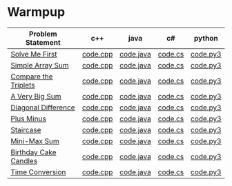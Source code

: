 # Warmpup

|Problem Statement| c++ | java | c# | python |
|---|---|---|---|---|
|[Solve Me First](https://github.com/Lintik/hackerrank/blob/master/CORE%20CS/Algorithms/Warmup/Solve%20Me%20First/solve-me-first-English.pdf)|[code.cpp](https://github.com/Lintik/hackerrank/blob/master/CORE%20CS/Algorithms/Warmup/Solve%20Me%20First/code.cpp)|[code.java](https://github.com/Lintik/hackerrank/blob/master/CORE%20CS/Algorithms/Warmup/Solve%20Me%20First/code.java)|[code.cs](https://github.com/Lintik/hackerrank/blob/master/CORE%20CS/Algorithms/Warmup/Solve%20Me%20First/code.cs)|[code.py3](https://github.com/Lintik/hackerrank/blob/master/CORE%20CS/Algorithms/Warmup/Solve%20Me%20First/code.py3)| 
|[Simple Array Sum](https://github.com/Lintik/hackerrank/blob/master/CORE%20CS/Algorithms/Warmup/Simple%20Array%20Sum/simple-array-sum-English.pdf)|[code.cpp](https://github.com/Lintik/hackerrank/blob/master/CORE%20CS/Algorithms/Warmup/Simple%20Array%20Sum/code.cpp)|[code.java](https://github.com/Lintik/hackerrank/blob/master/CORE%20CS/Algorithms/Warmup/Simple%20Array%20Sum/code.java)|[code.cs](https://github.com/Lintik/hackerrank/blob/master/CORE%20CS/Algorithms/Warmup/Simple%20Array%20Sum/code.cs)|[code.py3](https://github.com/Lintik/hackerrank/blob/master/CORE%20CS/Algorithms/Warmup/Simple%20Array%20Sum/code.py3)|
|[Compare the Triplets](https://github.com/Lintik/hackerrank/blob/master/CORE%20CS/Algorithms/Warmup/Compare%20the%20Triplets/compare-the-triplets-English.pdf)|[code.cpp](https://github.com/Lintik/hackerrank/blob/master/CORE%20CS/Algorithms/Warmup/Compare%20the%20Triplets/code.cpp)|[code.java](https://github.com/Lintik/hackerrank/blob/master/CORE%20CS/Algorithms/Warmup/Compare%20the%20Triplets/code.java)|[code.cs](https://github.com/Lintik/hackerrank/blob/master/CORE%20CS/Algorithms/Warmup/Compare%20the%20Triplets/code.cs)|[code.py3](https://github.com/Lintik/hackerrank/blob/master/CORE%20CS/Algorithms/Warmup/Compare%20the%20Triplets/code.py3)|
|[A Very Big Sum](https://github.com/Lintik/hackerrank/blob/master/CORE%20CS/Algorithms/Warmup/A%20Very%20Big%20Sum/a-very-big-sum-English.pdf)|[code.cpp](https://github.com/Lintik/hackerrank/blob/master/CORE%20CS/Algorithms/Warmup/A%20Very%20Big%20Sum/code.cpp)|[code.java](https://github.com/Lintik/hackerrank/blob/master/CORE%20CS/Algorithms/Warmup/A%20Very%20Big%20Sum/code.java)|[code.cs](https://github.com/Lintik/hackerrank/blob/master/CORE%20CS/Algorithms/Warmup/A%20Very%20Big%20Sum/code.cs)|[code.py3](https://github.com/Lintik/hackerrank/blob/master/CORE%20CS/Algorithms/Warmup/A%20Very%20Big%20Sum/code.py3)|
|[Diagonal Difference](https://github.com/Lintik/hackerrank/blob/master/CORE%20CS/Algorithms/Warmup/Diagonal%20Difference/diagonal-difference-English.pdf)|[code.cpp](https://github.com/Lintik/hackerrank/blob/master/CORE%20CS/Algorithms/Warmup/Diagonal%20Difference/code.cpp)|[code.java](https://github.com/Lintik/hackerrank/blob/master/CORE%20CS/Algorithms/Warmup/Diagonal%20Difference/code.java)|[code.cs](https://github.com/Lintik/hackerrank/blob/master/CORE%20CS/Algorithms/Warmup/Diagonal%20Difference/code.cs)|[code.py3](https://github.com/Lintik/hackerrank/blob/master/CORE%20CS/Algorithms/Warmup/Diagonal%20Difference/code.cs)|
|[Plus Minus](https://github.com/Lintik/hackerrank/blob/master/CORE%20CS/Algorithms/Warmup/Plus%20Minus/plus-minus-English.pdf)|[code.cpp](https://github.com/Lintik/hackerrank/blob/master/CORE%20CS/Algorithms/Warmup/Plus%20Minus/code.cpp)|[code.java](https://github.com/Lintik/hackerrank/blob/master/CORE%20CS/Algorithms/Warmup/Plus%20Minus/code.java)|[code.cs](https://github.com/Lintik/hackerrank/blob/master/CORE%20CS/Algorithms/Warmup/Plus%20Minus/code.cs)|[code.py3](https://github.com/Lintik/hackerrank/blob/master/CORE%20CS/Algorithms/Warmup/Plus%20Minus/code.py3)|
|[Staircase](https://github.com/Lintik/hackerrank/blob/master/CORE%20CS/Algorithms/Warmup/Staircase/staircase-English.pdf)|[code.cpp](https://github.com/Lintik/hackerrank/blob/master/CORE%20CS/Algorithms/Warmup/Staircase/code.cpp)|[code.java](https://github.com/Lintik/hackerrank/blob/master/CORE%20CS/Algorithms/Warmup/Staircase/code.java)|[code.cs](https://github.com/Lintik/hackerrank/blob/master/CORE%20CS/Algorithms/Warmup/Staircase/code.cs)|[code.py3](https://github.com/Lintik/hackerrank/blob/master/CORE%20CS/Algorithms/Warmup/Staircase/code.py3)|
|[Mini-Max Sum](https://github.com/Lintik/hackerrank/blob/master/CORE%20CS/Algorithms/Warmup/Mini-Max%20Sum/mini-max-sum-English.pdf)|[code.cpp](https://github.com/Lintik/hackerrank/blob/master/CORE%20CS/Algorithms/Warmup/Mini-Max%20Sum/code.cpp)|[code.java](https://github.com/Lintik/hackerrank/blob/master/CORE%20CS/Algorithms/Warmup/Mini-Max%20Sum/code.java)|[code.cs](https://github.com/Lintik/hackerrank/blob/master/CORE%20CS/Algorithms/Warmup/Mini-Max%20Sum/code.cs)|[code.py3](https://github.com/Lintik/hackerrank/blob/master/CORE%20CS/Algorithms/Warmup/Mini-Max%20Sum/code.py3)|
|[Birthday Cake Candles](https://github.com/Lintik/hackerrank/blob/master/CORE%20CS/Algorithms/Warmup/Birthday%20Cake%20Candles/birthday-cake-candles-English.pdf)|[code.cpp](https://github.com/Lintik/hackerrank/blob/master/CORE%20CS/Algorithms/Warmup/Birthday%20Cake%20Candles/code.cpp)|[code.java](https://github.com/Lintik/hackerrank/blob/master/CORE%20CS/Algorithms/Warmup/Birthday%20Cake%20Candles/code.java)|[code.cs](https://github.com/Lintik/hackerrank/blob/master/CORE%20CS/Algorithms/Warmup/Birthday%20Cake%20Candles/code.cs)|[code.py3](https://github.com/Lintik/hackerrank/blob/master/CORE%20CS/Algorithms/Warmup/Birthday%20Cake%20Candles/code.py3)|
|[Time Conversion](https://github.com/Lintik/hackerrank/blob/master/CORE%20CS/Algorithms/Warmup/Time%20Conversion/time-conversion-English.pdf)|[code.cpp](https://github.com/Lintik/hackerrank/blob/master/CORE%20CS/Algorithms/Warmup/Time%20Conversion/code.cpp)|[code.java](https://github.com/Lintik/hackerrank/blob/master/CORE%20CS/Algorithms/Warmup/Time%20Conversion/code1.java)|[code.cs](https://github.com/Lintik/hackerrank/blob/master/CORE%20CS/Algorithms/Warmup/Time%20Conversion/code.cs)|[code.py3](https://github.com/Lintik/hackerrank/blob/master/CORE%20CS/Algorithms/Warmup/Time%20Conversion/code1.py3)|
